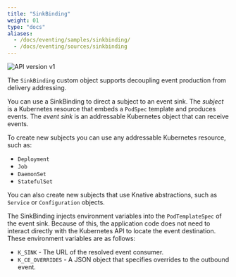 ```yaml
---
title: "SinkBinding"
weight: 01
type: "docs"
aliases:
  - /docs/eventing/samples/sinkbinding/
  - /docs/eventing/sources/sinkbinding
---
```


![API version v1](https://img.shields.io/badge/API_Version-v1-red?style=flat-square)

The `SinkBinding` custom object supports decoupling event production from
delivery addressing.

You can use a SinkBinding to direct a subject to an event sink. The _subject_
is a Kubernetes resource that embeds a `PodSpec` template and produces events.
The _event sink_ is an addressable Kubernetes object that can receive events.

To create new subjects you can use any addressable Kubernetes resource, such as:

- `Deployment`
- `Job`
- `DaemonSet`
- `StatefulSet`

You can also create new subjects that use Knative abstractions, such as
`Service` or `Configuration` objects.

The SinkBinding injects environment variables into the `PodTemplateSpec` of the
event sink. Because of this, the application code does not need to interact
directly with the Kubernetes API to locate the event destination.
These environment variables are as follows:

- `K_SINK` - The URL of the resolved event consumer. <!--could this say sink? -->
- `K_CE_OVERRIDES` - A JSON object that specifies overrides to the outbound
  event.

